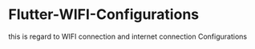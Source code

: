 # Flutter-WIFI-Configurations
this is regard to WIFI connection and internet connection Configurations
